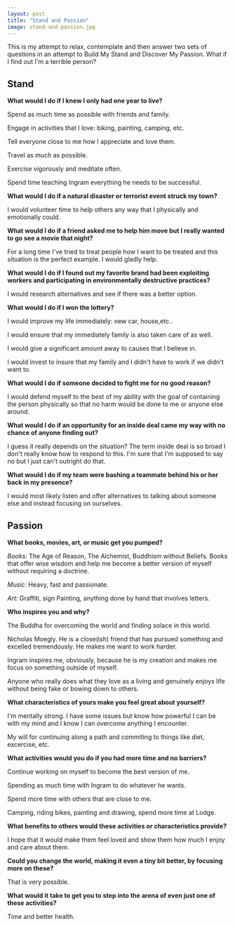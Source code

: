 ```yaml
---
layout: post
title: "Stand and Passion"
image: stand-and-passion.jpg
---
```


This is my attempt to relax, contemplate and then answer two sets of questions in an attempt to Build My Stand and Discover My Passion. What if I find out I'm a terrible person?

## Stand

**What would I do if I knew I only had one year to live?**

Spend as much time as possible with friends and family.

Engage in activities that I love: biking, painting, camping, etc.

Tell everyone close to me how I appreciate and love them.

Travel as much as possible.

Exercise vigorously and meditate often.

Spend time teaching Ingram everything he needs to be successful. 


**What would I do if a natural disaster or terrorist event struck my town?**

I would volunteer time to help others any way that I physically and emotionally could.

**What would I do if a friend asked me to help him move but I really wanted to go see a movie that night?**

For a long time I've tried to treat people how I want to be treated and this situation is the perfect example. I would gladly help.

**What would I do if I found out my favorite brand had been exploiting workers and participating in environmentally destructive practices?**

I would research alternatives and see if there was a better option. 

**What would I do if I won the lottery?**

I would improve my life immediately: new  car, house,etc..

I would ensure that my immediately family is also taken care of as well.

I would give a significant amount away to causes that I believe in.

I would invest to insure that my family and I didn't have to work if we didn't want to.

**What would I do if someone decided to fight me for no good reason?**

I would defend myself to the best of my ability with the goal of containing the person physically so that no harm would be done to me or anyone else around.

**What would I do if an opportunity for an inside deal came my way with no chance of anyone finding out?**

I guess it really depends on the situation? The term inside deal is so broad I don't really know how to respond to this. I'm sure that I'm supposed to say no but I just can't outright do that.

**What would I do if my team were bashing a teammate behind his or her back in my presence?**

I would most likely listen and offer alternatives to talking about someone else and instead focusing on ourselves.

## Passion

**What books, movies, art, or music get you pumped?**

*Books:* The Age of Reason, The Alchemist, Buddhism without Beliefs. Books that offer wise wisdom and help me become a better version of myself without requiring a doctrine.

*Music:* Heavy, fast and passionate.

*Art:* Graffiti, sign Painting, anything done by hand that involves letters.

**Who inspires you and why?**

The Buddha for overcoming the world and finding solace in this world.

Nicholas Moegly. He is a close(ish) friend that has pursued something and excelled tremendously. He makes me want to work harder.

Ingram inspires me, obviously, because he is my creation and makes me focus on something outside of myself.

Anyone who really does what they love as a living and genuinely enjoys life without being fake or bowing down to others.

**What characteristics of yours make you feel great about yourself?**

I'm mentally strong. I have some issues but know how powerful I can be with my mind and I know I can overcome anything I encounter.

My will for continuing along a path and commiting to things like diet, excercise, etc.

**What activities would you do if you had more time and no barriers?**

Continue working on myself to become the best version of me.

Spending as much time with Ingram to do whatever he wants.

Spend more time with others that are close to me.

Camping, riding bikes, painting and drawing, spend more time at Lodge.

**What benefits to others would these activities or characteristics provide?**

I hope that it would make them feel loved and show them how much I enjoy and care about them.

**Could you change the world, making it even a tiny bit better, by focusing more on these?**

That is very possible.

**What would it take to get you to step into the arena of even just one of these activities?**

Time and better health.

